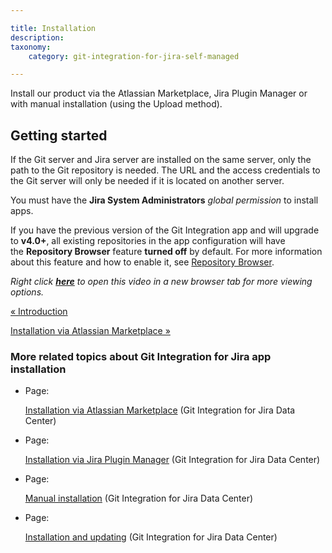 ```yaml
---

title: Installation
description:
taxonomy:
    category: git-integration-for-jira-self-managed

---
```

Install our product via the Atlassian Marketplace, Jira Plugin Manager or with manual installation (using the Upload method).

## Getting started

If the Git server and Jira server are installed on the same server, only the path to the Git repository is needed. The URL and the access credentials to the Git server will only be needed if it is located on another server.

You must have the **Jira System Administrators** _global permission_ to install apps.

If you have the previous version of the Git Integration app and will upgrade to **v4.0+**, all existing repositories in the app configuration will have the **Repository Browser** feature **turned off** by default. For more information about this feature and how to enable it, see [Repository Browser](/git-integration-for-jira-self-managed/Repository-Browser).

_Right click_ [_**here**_](https://bigbrassband.wistia.com/medias/lr0jp6ntfd) _to open this video in a new browser tab for more viewing options._

[« Introduction](/wiki/spaces/GIJDC/pages/1930395849/Introduction)

[Installation via Atlassian Marketplace »](/wiki/spaces/GIJDC/pages/1930395898/Installation+via+Atlassian+Marketplace)

### More related topics about Git Integration for Jira app installation

*   Page:

    [Installation via Atlassian Marketplace](/wiki/spaces/GIJDC/pages/1930395898/Installation+via+Atlassian+Marketplace) (Git Integration for Jira Data Center)

*   Page:

    [Installation via Jira Plugin Manager](/wiki/spaces/GIJDC/pages/1930395928/Installation+via+Jira+Plugin+Manager) (Git Integration for Jira Data Center)

*   Page:

    [Manual installation](/git-integration-for-jira-self-managed/Manual-installation) (Git Integration for Jira Data Center)

*   Page:

    [Installation and updating](/wiki/spaces/GIJDC/pages/1930395997/Installation+and+updating) (Git Integration for Jira Data Center)
